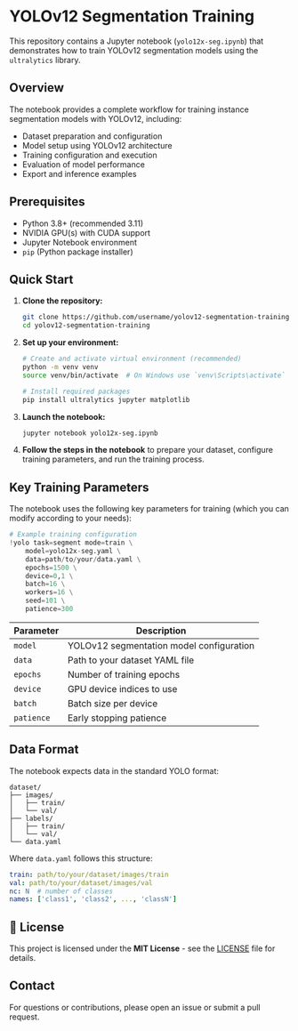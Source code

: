 # YOLOv12 Segmentation Training

This repository contains a Jupyter notebook (`yolo12x-seg.ipynb`) that demonstrates how to train YOLOv12 segmentation models using the `ultralytics` library.

## Overview

The notebook provides a complete workflow for training instance segmentation models with YOLOv12, including:

* Dataset preparation and configuration
* Model setup using YOLOv12 architecture
* Training configuration and execution
* Evaluation of model performance
* Export and inference examples

## Prerequisites

* Python 3.8+ (recommended 3.11)
* NVIDIA GPU(s) with CUDA support
* Jupyter Notebook environment
* `pip` (Python package installer)

## Quick Start

1. **Clone the repository:**
   ```bash
   git clone https://github.com/username/yolov12-segmentation-training.git
   cd yolov12-segmentation-training
   ```

2. **Set up your environment:**
   ```bash
   # Create and activate virtual environment (recommended)
   python -m venv venv
   source venv/bin/activate  # On Windows use `venv\Scripts\activate`
   
   # Install required packages
   pip install ultralytics jupyter matplotlib
   ```

3. **Launch the notebook:**
   ```bash
   jupyter notebook yolo12x-seg.ipynb
   ```

4. **Follow the steps in the notebook** to prepare your dataset, configure training parameters, and run the training process.

## Key Training Parameters

The notebook uses the following key parameters for training (which you can modify according to your needs):

```python
# Example training configuration
!yolo task=segment mode=train \
    model=yolo12x-seg.yaml \
    data=path/to/your/data.yaml \
    epochs=1500 \
    device=0,1 \
    batch=16 \
    workers=16 \
    seed=101 \
    patience=300
```

| Parameter | Description |
|-----------|-------------|
| `model` | YOLOv12 segmentation model configuration |
| `data` | Path to your dataset YAML file |
| `epochs` | Number of training epochs |
| `device` | GPU device indices to use |
| `batch` | Batch size per device |
| `patience` | Early stopping patience |

## Data Format

The notebook expects data in the standard YOLO format:

```
dataset/
├── images/
│   ├── train/
│   └── val/
├── labels/
│   ├── train/
│   └── val/
└── data.yaml
```

Where `data.yaml` follows this structure:
```yaml
train: path/to/your/dataset/images/train
val: path/to/your/dataset/images/val
nc: N  # number of classes
names: ['class1', 'class2', ..., 'classN']
```

## 📄 License

This project is licensed under the **MIT License** - see the [LICENSE](LICENSE) file for details.

## Contact

For questions or contributions, please open an issue or submit a pull request.
